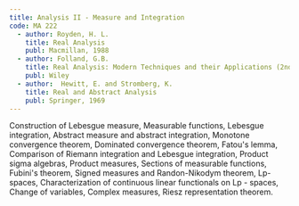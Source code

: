 ```yaml
---
title: Analysis II - Measure and Integration
code: MA 222
  - author: Royden, H. L. 
    title: Real Analysis
    publ: Macmillan, 1988
  - author: Folland, G.B.
    title: Real Analysis: Modern Techniques and their Applications (2nd Ed.)
    publ: Wiley
  - author:  Hewitt, E. and Stromberg, K.     
    title: Real and Abstract Analysis
    publ: Springer, 1969
---
```

Construction of Lebesgue measure, Measurable functions, Lebesgue integration,
Abstract measure and abstract integration, Monotone convergence theorem,
Dominated convergence theorem, Fatou's lemma, Comparison of Riemann integration
and Lebesgue integration, Product sigma algebras, Product measures, Sections of
measurable functions, Fubini's theorem, Signed measures and Randon-Nikodym
theorem, Lp-spaces, Characterization of continuous linear functionals on Lp -
spaces, Change of variables, Complex measures, Riesz representation theorem.
 
